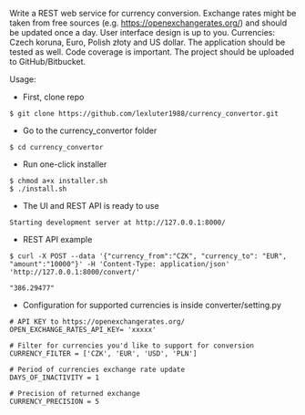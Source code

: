 Write a REST web service for currency conversion.
Exchange rates might be taken from free sources (e.g. https://openexchangerates.org/) and should be updated once a day.
User interface design is up to you. 
Currencies: Czech koruna, Euro, Polish złoty and US dollar.
The application should be tested as well. Code coverage is important.
The project should be uploaded to GitHub/Bitbucket.  


Usage:

* First, clone repo
   
 ```commandline
$ git clone https://github.com/lexluter1988/currency_convertor.git
```

* Go to the currency_convertor folder

 ```commandline
$ cd currency_convertor
```

* Run one-click installer
 ```commandline
$ chmod a+x installer.sh
$ ./install.sh
```

* The UI and REST API is ready to use
 ```commandline
Starting development server at http://127.0.0.1:8000/

```

* REST API example
 ```commandline
$ curl -X POST --data '{"currency_from":"CZK", "currency_to": "EUR", "amount":"10000"}' -H 'Content-Type: application/json' 'http://127.0.0.1:8000/convert/'

"386.29477"

```

* Configuration for supported currencies is inside converter/setting.py
 ```commandline
 # API KEY to https://openexchangerates.org/
OPEN_EXCHANGE_RATES_API_KEY= 'xxxxx'

# Filter for currencies you'd like to support for conversion
CURRENCY_FILTER = ['CZK', 'EUR', 'USD', 'PLN']

# Period of currencies exchange rate update
DAYS_OF_INACTIVITY = 1

# Precision of returned exchange
CURRENCY_PRECISION = 5
```
